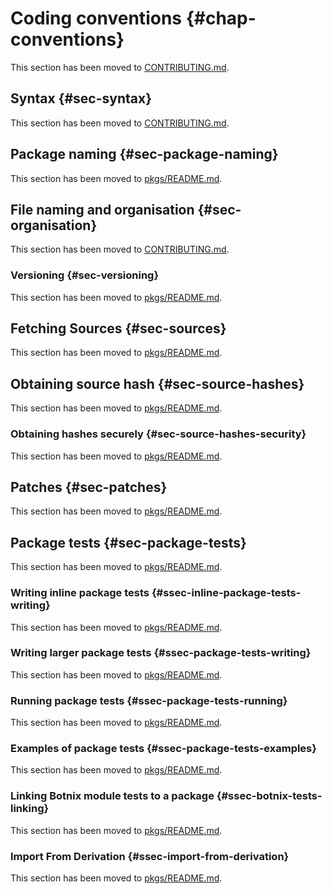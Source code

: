 # Coding conventions {#chap-conventions}

This section has been moved to [CONTRIBUTING.md](https://github.com/nervosys/Botnix/blob/master/CONTRIBUTING.md).

## Syntax {#sec-syntax}

This section has been moved to [CONTRIBUTING.md](https://github.com/nervosys/Botnix/blob/master/CONTRIBUTING.md).

## Package naming {#sec-package-naming}

This section has been moved to [pkgs/README.md](https://github.com/nervosys/Botnix/blob/master/pkgs/README.md).

## File naming and organisation {#sec-organisation}

This section has been moved to [CONTRIBUTING.md](https://github.com/nervosys/Botnix/blob/master/CONTRIBUTING.md).

### Versioning {#sec-versioning}

This section has been moved to [pkgs/README.md](https://github.com/nervosys/Botnix/blob/master/pkgs/README.md).

## Fetching Sources {#sec-sources}

This section has been moved to [pkgs/README.md](https://github.com/nervosys/Botnix/blob/master/pkgs/README.md).

## Obtaining source hash {#sec-source-hashes}

This section has been moved to [pkgs/README.md](https://github.com/nervosys/Botnix/blob/master/pkgs/README.md).

### Obtaining hashes securely {#sec-source-hashes-security}

This section has been moved to [pkgs/README.md](https://github.com/nervosys/Botnix/blob/master/pkgs/README.md).

## Patches {#sec-patches}

This section has been moved to [pkgs/README.md](https://github.com/nervosys/Botnix/blob/master/pkgs/README.md).

## Package tests {#sec-package-tests}

This section has been moved to [pkgs/README.md](https://github.com/nervosys/Botnix/blob/master/pkgs/README.md).

### Writing inline package tests {#ssec-inline-package-tests-writing}

This section has been moved to [pkgs/README.md](https://github.com/nervosys/Botnix/blob/master/pkgs/README.md).

### Writing larger package tests {#ssec-package-tests-writing}

This section has been moved to [pkgs/README.md](https://github.com/nervosys/Botnix/blob/master/pkgs/README.md).

### Running package tests {#ssec-package-tests-running}

This section has been moved to [pkgs/README.md](https://github.com/nervosys/Botnix/blob/master/pkgs/README.md).

### Examples of package tests {#ssec-package-tests-examples}

This section has been moved to [pkgs/README.md](https://github.com/nervosys/Botnix/blob/master/pkgs/README.md).

### Linking Botnix module tests to a package {#ssec-botnix-tests-linking}

This section has been moved to [pkgs/README.md](https://github.com/nervosys/Botnix/blob/master/pkgs/README.md).

### Import From Derivation {#ssec-import-from-derivation}

This section has been moved to [pkgs/README.md](https://github.com/nervosys/Botnix/blob/master/pkgs/README.md).
